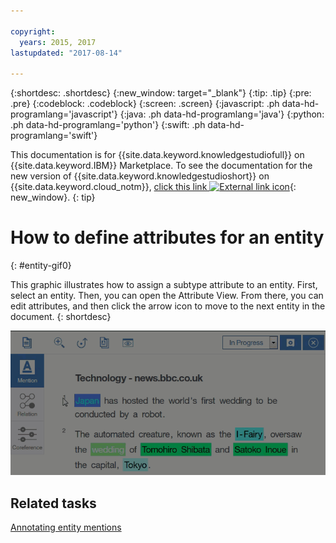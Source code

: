 ```yaml
---

copyright:
  years: 2015, 2017
lastupdated: "2017-08-14"

---
```


{:shortdesc: .shortdesc}
{:new_window: target="_blank"}
{:tip: .tip}
{:pre: .pre}
{:codeblock: .codeblock}
{:screen: .screen}
{:javascript: .ph data-hd-programlang='javascript'}
{:java: .ph data-hd-programlang='java'}
{:python: .ph data-hd-programlang='python'}
{:swift: .ph data-hd-programlang='swift'}

This documentation is for {{site.data.keyword.knowledgestudiofull}} on {{site.data.keyword.IBM}} Marketplace. To see the documentation for the new version of {{site.data.keyword.knowledgestudioshort}} on {{site.data.keyword.cloud_notm}}, [click this link ![External link icon](../../icons/launch-glyph.svg "External link icon")](https://console.bluemix.net/docs/services/watson-knowledge-studio/entity-gif0.html){: new_window}.
{: tip}

# How to define attributes for an entity
{: #entity-gif0}

This graphic illustrates how to assign a subtype attribute to an entity. First, select an entity. Then, you can open the Attribute View. From there, you can edit attributes, and then click the arrow icon to move to the next entity in the document.
{: shortdesc}

![Shows a user selecting the word Japan, which has been annotated as a GPE, and then opening the Attribute View to add the subtype attribute COUNTRY to it.](images/mention-attributes1.gif)

## Related tasks

[Annotating entity mentions](/docs/services/knowledge-studio/user-guide.html#wks_haentity)
